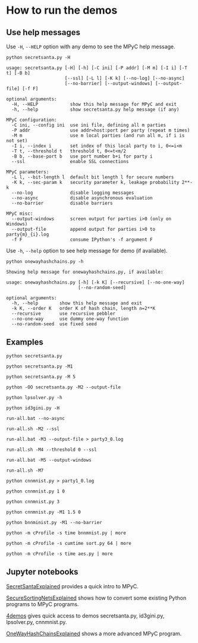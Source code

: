 # How to run the demos

## Use help messages

Use `-H`, `--HELP` option with any demo to see the MPyC help message.

`python secretsanta.py -H`

```
usage: secretsanta.py [-H] [-h] [-C ini] [-P addr] [-M m] [-I i] [-T t] [-B b]
                      [--ssl] [-L l] [-K k] [--no-log] [--no-async]
                      [--no-barrier] [--output-windows] [--output-file] [-f F]

optional arguments:
  -H, --HELP            show this help message for MPyC and exit
  -h, --help            show secretsanta.py help message (if any)

MPyC configuration:
  -C ini, --config ini  use ini file, defining all m parties
  -P addr               use addr=host:port per party (repeat m times)
  -M m                  use m local parties (and run all m, if i is not set)
  -I i, --index i       set index of this local party to i, 0<=i<m
  -T t, --threshold t   threshold t, 0<=t<m/2
  -B b, --base-port b   use port number b+i for party i
  --ssl                 enable SSL connections

MPyC parameters:
  -L l, --bit-length l  default bit length l for secure numbers
  -K k, --sec-param k   security parameter k, leakage probability 2**-k
  --no-log              disable logging messages
  --no-async            disable asynchronous evaluation
  --no-barrier          disable barriers

MPyC misc:
  --output-windows      screen output for parties i>0 (only on Windows)
  --output-file         append output for parties i>0 to party{m}_{i}.log
  -f F                  consume IPython's -f argument F
```

Use `-h`, `--help` option to see help message for demo (if available).

`python onewayhashchains.py -h`

```
Showing help message for onewayhashchains.py, if available:

usage: onewayhashchains.py [-h] [-k K] [--recursive] [--no-one-way]
                           [--no-random-seed]

optional arguments:
  -h, --help        show this help message and exit
  -k K, --order K   order K of hash chain, length n=2**K
  --recursive       use recursive pebbler
  --no-one-way      use dummy one-way function
  --no-random-seed  use fixed seed
```

## Examples

`python secretsanta.py`

`python secretsanta.py -M1`

`python secretsanta.py -M 5`

`python -OO secretsanta.py -M2 --output-file`

`python lpsolver.py -h`

`python id3gini.py -H`

`run-all.bat --no-async`

`run-all.sh -M2 --ssl`

`run-all.bat -M3 --output-file > party3_0.log`

`run-all.sh -M4 --threshold 0 --ssl`

`run-all.bat -M5 --output-windows`

`run-all.sh -M7`

`python cnnmnist.py > party1_0.log`

`python cnnmnist.py 1 0`

`python cnnmnist.py 3`

`python cnnmnist.py -M1 1.5 0`

`python bnnminist.py -M1 --no-barrier`

`python -m cProfile -s time bnnmnist.py | more`

`python -m cProfile -s cumtime sort.py 64 | more`

`python -m cProfile -s time aes.py | more`

## Jupyter notebooks

[SecretSantaExplained](SecretSantaExplained.ipynb) provides a quick intro to MPyC.

[SecureSortingNetsExplained](SecureSortingNetsExplained.ipynb) shows how to convert some existing Python programs to MPyC programs.

[4demos](4demos.ipynb) gives quick access to demos secretsanta.py, id3gini.py, lpsolver.py, cnnmnist.py.
 
[OneWayHashChainsExplained](OneWayHashChainsExplained.ipynb) shows a more advanced MPyC program.
